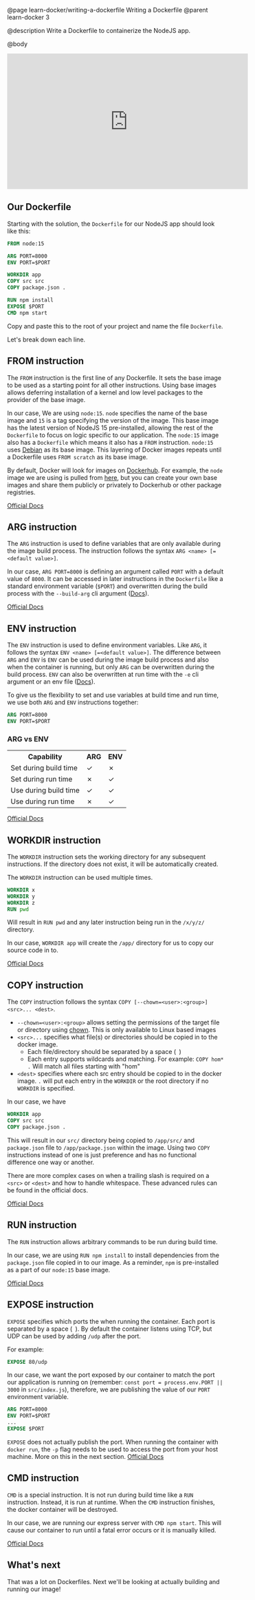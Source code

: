 @page learn-docker/writing-a-dockerfile Writing a Dockerfile
@parent learn-docker 3

@description Write a Dockerfile to containerize the NodeJS app.

@body

<iframe width="560" height="315" src="https://www.youtube.com/embed/LiAkpRc6z0Y" frameborder="0" allow="accelerometer; autoplay; encrypted-media; gyroscope; picture-in-picture" allowfullscreen></iframe>

## Our Dockerfile
Starting with the solution, the `Dockerfile` for our NodeJS app should look like this:
```dockerfile
FROM node:15

ARG PORT=8000
ENV PORT=$PORT

WORKDIR app
COPY src src
COPY package.json .

RUN npm install
EXPOSE $PORT
CMD npm start
```
Copy and paste this to the root of your project and name the file `Dockerfile`.

Let's break down each line.
## FROM instruction
The `FROM` instruction is the first line of any Dockerfile. It sets the base image to be used as a starting point for all other instructions. Using base images allows deferring installation of a kernel and low level packages to the provider of the base image.

In our case, We are using `node:15`. `node` specifies the name of the base image and `15` is a tag specifying the version of the image. This base image has the latest version of NodeJS 15 pre-installed, allowing the rest of the `Dockerfile` to focus on logic specific to our application. The `node:15` image also has a `Dockerfile` which means it also has a `FROM` instruction. `node:15` uses [Debian](https://hub.docker.com/_/debian) as its base image. This layering of Docker images repeats until a Dockerfile uses `FROM scratch` as its base image.

By default, Docker will look for images  on [Dockerhub](https://hub.docker.com/). For example, the `node` image we are using is pulled from [here](https://hub.docker.com/_/node), but you can create your own base images and share them publicly or privately to Dockerhub or other package registries.

[Official Docs](https://docs.docker.com/engine/reference/builder/#from)

## ARG instruction
The `ARG` instruction is used to define variables that are only available during the image build process. The instruction follows the syntax `ARG <name> [=<default value>]`.

In our case, `ARG PORT=8000` is defining an argument called `PORT` with a default value of `8000`. It can be accessed in later instructions in the `Dockerfile` like a standard environment variable (`$PORT`) and overwritten during the build process with the `--build-arg` cli argument ([Docs](https://docs.docker.com/engine/reference/commandline/build/#set-build-time-variables---build-arg)).

[Official Docs](https://docs.docker.com/engine/reference/builder/#arg)

## ENV instruction
The `ENV` instruction is used to define environment variables. Like `ARG`, it follows the syntax `ENV <name> [=<default value>]`. The difference between `ARG` and `ENV` is `ENV` can be used during the image build process and also when the container is running, but only `ARG` can be overwritten during the build process. `ENV` can also be overwritten at run time with the `-e` cli argument or an env file ([Docs](https://docs.docker.com/engine/reference/run/#env-environment-variables)).

To give us the flexibility to set and use variables at build time and run time, we use both `ARG` and `ENV` instructions together:

```dockerfile
ARG PORT=8000
ENV PORT=$PORT
```

### ARG vs ENV

<table>
   <tr>
      <th>Capability</th>
      <th>ARG</th>
      <th>ENV</th>
   </tr>
   <tr>
      <td>Set during build time</td>
      <td>&check;</td>
      <td>&cross;</td>
   </tr>
   <tr>
      <td>Set during run time</td>
      <td>&cross;</td>
      <td>&check;</td>
   </tr>
   <tr>
      <td>Use during build time</td>
      <td>&check;</td>
      <td>&check;</td>
   </tr>
   <tr>
      <td>Use during run time</td>
      <td>&cross;</td>
      <td>&check;</td>
   </tr>
   </table>
</table>

[Official Docs](https://docs.docker.com/engine/reference/builder/#env)

## WORKDIR instruction
The `WORKDIR` instruction sets the working directory for any subsequent instructions. If the directory does not exist, it will be automatically created.

The `WORKDIR` instruction can be used multiple times.
```dockerfile
WORKDIR x
WORKDIR y
WORKDIR z
RUN pwd
```
Will result in `RUN pwd` and any later instruction being run in the `/x/y/z/` directory.

In our case, `WORKDIR app` will create the `/app/` directory for us to copy our source code in to.

[Official Docs](https://docs.docker.com/engine/reference/builder/#workdir)

## COPY instruction
The `COPY` instruction follows the syntax `COPY [--chown=<user>:<group>] <src>... <dest>`.
- `--chown=<user>:<group>` allows setting the permissions of the target file or directory using [chown](https://linux.die.net/man/1/chown). This is only available to Linux based images
- `<src>...` specifies what file(s) or directories should be copied in to the docker image.
    - Each file/directory should be separated by a space (` `)
    - Each entry supports wildcards and matching. For example: `COPY hom* .` Will match all files starting with "hom"
- `<dest>` specifies where each src entry should be copied to in the docker image. `.` will put each entry in the `WORKDIR` or the root directory if no `WORKDIR` is specified.

In our case, we have
```dockerfile
WORKDIR app
COPY src src
COPY package.json .
```
This will result in our `src/` directory being copied to `/app/src/` and `package.json` file to `/app/package.json` within the image. Using two `COPY` instructions instead of one is just preference and has no functional difference one way or another.

There are more complex cases on when a trailing slash is required on a `<src>` or `<dest>` and how to handle whitespace. These advanced rules can be found in the official docs.

[Official Docs](https://docs.docker.com/engine/reference/builder/#copy)

## RUN instruction
The `RUN` instruction allows arbitrary commands to be run during build time.

In our case, we are using `RUN npm install` to install dependencies from the `package.json` file copied in to our image. As a reminder, `npm` is pre-installed as a part of our `node:15` base image.

[Official Docs](https://docs.docker.com/engine/reference/builder/#run)

## EXPOSE instruction
`EXPOSE` specifies which ports the when running the container. Each port is separated by a space (` `). By default the container listens using TCP, but UDP can be used by adding `/udp` after the port.

For example:
```dockerfile
EXPOSE 80/udp
```

In our case, we want the port exposed by our container to match the port our application is running on (remember: `const port = process.env.PORT || 3000` in `src/index.js`), therefore, we are publishing the value of our `PORT` environment variable.
```dockerfile
ARG PORT=8000
ENV PORT=$PORT
...
EXPOSE $PORT
```

`EXPOSE` does not actually publish the port. When running the container with `docker run`, the `-p` flag needs to be used to access the port from your host machine. More on this in the next section.
[Official Docs](https://docs.docker.com/engine/reference/builder/#expose)

## CMD instruction
`CMD` is a special instruction. It is not run during build time like a `RUN` instruction. Instead, it is run at runtime. When the `CMD` instruction finishes, the docker container will be destroyed.

In our case, we are running our express server with `CMD npm start`. This will cause our container to run until a fatal error occurs or it is manually killed.

[Official Docs](https://docs.docker.com/engine/reference/builder/#cmd)

## What's next
That was a lot on Dockerfiles. Next we'll be looking at actually building and running our image!
